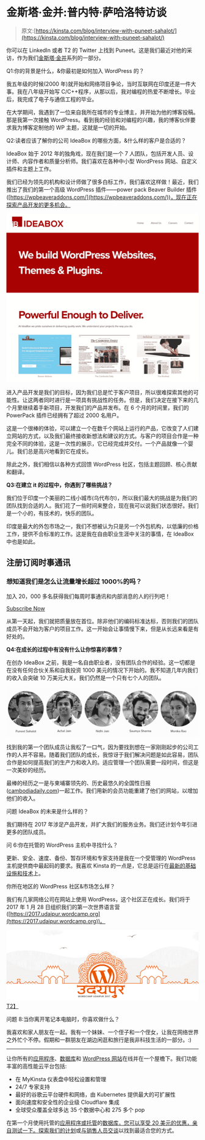 # 金斯塔·金并:普内特·萨哈洛特访谈

> 原文:[https://kinsta.com/blog/interview-with-puneet-sahalot/](https://kinsta.com/blog/interview-with-puneet-sahalot/)

你可以在 LinkedIn 或者 T2 的 Twitter 上找到 Puneet。这是我们最近对他的采访，作为我们[金斯塔·金并](https://kinsta.com/search/kingpin/)系列的一部分。

Q1:你的背景是什么，&你最初是如何加入 WordPress 的？

我五年级的时候(2000 年)就开始和网络项目争论，当时互联网在印度还是一件大事。我在八年级开始写 C/C++程序，从那以后，我对编程的热爱不断增长。毕业后，我完成了电子与通信工程的毕业。

在大学期间，我遇到了一位来自我所在城市的专业博主，并开始为他的博客投稿。那是我第一次接触 WordPress。看到我的经验和对编程的兴趣，我的博客伙伴要求我为博客定制他的 WP 主题，这就是一切的开始。

Q2:读者应该了解你的公司 IdeaBox 的哪些方面，&什么样的客户是合适的？

IdeaBox 始于 2012 年的独角戏，现在我们是一个 7 人团队，包括开发人员、设计师、内容作者和质量分析师。我们喜欢在各种中小型 WordPress 网站、自定义插件和主题上工作。

我们已经为领先的机构和设计师做了很多白标工作，我们喜欢这样做！最近，我们推出了我们的第一个高级 WordPress 插件——power pack Beaver Builder 插件([https://wpbeaveraddons.com/](https://wpbeaveraddons.com/))，现在正在探索产品开发的更多机会。

![ideabox website](img/56b4ee479a62356ec71ed5aeb9ed114b.png)

进入产品开发是我们的目标，因为我们总是忙于客户项目，所以很难探索其他的可能性。让这两者同时进行是一项具有挑战性的任务。但是，我们决定在接下来的几个月里继续着手新项目，开发我们的产品并发布。在 6 个月的时间里，我们的 PowerPack 插件已经拥有了超过 2000 名用户。

这是一个很棒的体验，可以建立一个在数千个网站上运行的产品，它改变了人们建立网站的方式，以及我们最终接收新想法和建议的方式。与客户的项目合作是一种完全不同的体验，这是一次性的展示，它已经完成并交付。一个产品就像一个婴儿。我们总是高兴地看到它在成长。

除此之外，我们相信以各种方式回馈 WordPress 社区，包括主题回顾、核心贡献和翻译。

**Q3:在建立 it 的过程中，你遇到了哪些挑战？**

我们位于印度一个美丽的二线小城市(乌代布尔)，所以我们最大的挑战是为我们的团队找到合适的人。我们花了一些时间来整合，现在我可以说我们状态很好。我们是一个小的，有技术的，快乐的团队。

印度是最大的外包市场之一，我们不想被认为只是另一个外包机构，以低廉的价格工作，提供不合标准的工作。这是我在自由职业生涯中关注的事情，在 IdeaBox 中也是如此。

## 注册订阅时事通讯



### 想知道我们是怎么让流量增长超过 1000%的吗？

加入 20，000 多名获得我们每周时事通讯和内部消息的人的行列吧！

[Subscribe Now](#newsletter)

从第一天起，我们就把质量放在首位。除非他们的编码标准达标，否则我们的团队成员不会开始为客户的项目工作。这一开始会让事情慢下来，但是从长远来看是有好处的。

**Q4:在成长的过程中有没有什么让你惊喜的事情？**

在创办 IdeaBox 之前，我是一名自由职业者，没有团队合作的经验。这一切都是在没有任何合伙关系和自我投资 1000 美元的情况下开始的。我不知道几年内我们的收入会突破 10 万美元大关。我们仍然是一个只有七个人的团队。

![ideabox team](img/6106ae389da5278eaa688c12b1c3778d.png)

找到我的第一个团队成员让我松了一口气，因为要找到想在一家刚刚起步的公司工作的人并不容易。随着我们团队的成长，我惊讶于我们解决问题是如此容易，团队合作是如何提高我们的生产力和收入的。适应管理一个团队需要一段时间，但这是一次美妙的经历。

最棒的经历之一是与柬埔寨领先的、历史最悠久的全国性日报([cambodiadaily.com](http://cambodiadaily.com/))一起工作。我们用新的会员功能重建了他们的网站，以增加他们的收入。

问题 IdeaBox 的未来是什么样的？

我们期待在 2017 年涉足产品开发，并扩大我们的服务业务。我们还计划今年引进更多的团队成员。

问 6:你在托管的 WordPress 主机中寻找什么？

更新、安全、速度、备份、暂存环境和专家支持是我在一个受管理的 WordPress 主机提供商中最起码的要求。我喜欢 Kinsta 的一点是，它总是运行在[最新的基础设施和技术](https://kinsta.com/features/)上。

你所在地区的 WordPress 社区&市场怎么样？

我们有几家网络公司在网站上使用 WordPress，这个社区正在成长。我们将于 2017 年 1 月 28 日组织我们的第一次世界语言营([https://2017.udaipur.wordcamp.org](https://2017.udaipur.wordcamp.org))。

[![WordCamp Udaipur](img/2e7fcb6305e9c284f93a47f572b9637f.png)T2】](https://2017.udaipur.wordcamp.org/)

问题 8:当你离开笔记本电脑时，你喜欢做什么？

我喜欢和家人朋友在一起。我有一个妹妹、一个侄子和一个侄女，让我在网络世界之外忙个不停。假期和一群朋友在湖边闲逛和旅行是我非科技生活的一部分。:)

* * *

让你所有的[应用程序](https://kinsta.com/application-hosting/)、[数据库](https://kinsta.com/database-hosting/)和 [WordPress 网站](https://kinsta.com/wordpress-hosting/)在线并在一个屋檐下。我们功能丰富的高性能云平台包括:

*   在 MyKinsta 仪表盘中轻松设置和管理
*   24/7 专家支持
*   最好的谷歌云平台硬件和网络，由 Kubernetes 提供最大的可扩展性
*   面向速度和安全性的企业级 Cloudflare 集成
*   全球受众覆盖全球多达 35 个数据中心和 275 多个 pop

在第一个月使用托管的[应用程序或托管](https://kinsta.com/application-hosting/)的[数据库，您可以享受 20 美元的优惠，亲自测试一下。探索我们的](https://kinsta.com/database-hosting/)[计划](https://kinsta.com/plans/)或[与销售人员交谈](https://kinsta.com/contact-us/)以找到最适合您的方式。